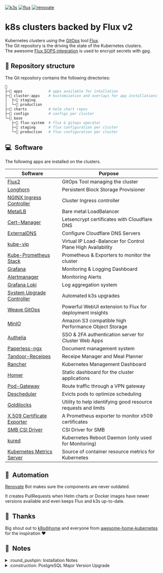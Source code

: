 [//]: # "renovate: datasource=github-releases depName=k3s-io/k3s"
[![k3s](https://img.shields.io/badge/k8s-v1.26.11+k3s1-orange?style=for-the-badge&logo=kubernetes)](https://k3s.io/)
[![flux](https://img.shields.io/badge/GitOps-Flux-blue?style=for-the-badge&logo=git)](https://fluxcd.io/)
[![renovate](https://img.shields.io/badge/renovate-enabled-brightgreen?style=for-the-badge&logo=renovatebot)](https://github.com/renovatebot/renovate)

# k8s clusters backed by Flux v2

Kubernetes clusters using the [GitOps](https://www.weave.works/blog/what-is-gitops-really) tool [Flux](https://fluxcd.io/).  
The Git repository is the driving the state of the Kubernetes clusters.  
The awesome [Flux SOPS integration](https://toolkit.fluxcd.io/guides/mozilla-sops/) is used to encrypt secrets with gpg.

## 📂 Repository structure

The Git repository contains the following directories:

```sh
📁
├─📁 apps            # apps available for intallation
├─📁 cluster-apps    # kustomization and overlays for app installations per cluster
│  ├─📁 staging
│  └─📁 production
├─📁 charts          # helm chart repos
├─📁 configs         # configs per cluster
└─📁 base
   ├─📁 flux-system  # flux & gitops operator
   ├─📁 staging      # flux configuration per cluster
   └─📁 production   # flux configuration per cluster
```

## :computer:&nbsp; Software

The following apps are installed on the clusters.

| Software                                                                          | Purpose                                                       |
| --------------------------------------------------------------------------------- | ------------------------------------------------------------- |
| [Flux2](https://fluxcd.io)                                                        | GitOps Tool managing the cluster                              |
| [Longhorn](https://longhorn.io)                                                   | Persistent Block Storage Provisioner                          |
| [NGINX Ingress Controller](https://kubernetes.github.io/ingress-nginx)            | Cluster Ingress controller                                    |
| [MetalLB](https://metallb.universe.tf)                                            | Bare metal LoadBalancer                                       |
| [Cert-Manager](https://cert-manager.io)                                           | Letsencrypt certificates with Cloudflare DNS                  |
| [ExternalDNS](https://github.com/kubernetes-sigs/external-dns)                    | Configure Cloudflare DNS Servers                              |
| [kube-vip](https://github.com/kube-vip/kube-vip)                                  | Virtual IP Load-Balancer for Control Plane High Availability  |
| [Kube-Prometheus Stack](https://github.com/prometheus-operator/kube-prometheus)   | Prometheus & Exporters to monitor the cluster                 |
| [Grafana](https://grafana.com)                                                    | Monitoring & Logging Dashboard                                |
| [Alertmanager](https://prometheus.io/docs/alerting/latest/alertmanager)           | Monitoring Alerts                                             |
| [Grafana Loki](https://grafana.com/oss/loki)                                      | Log aggregation system                                        |
| [System Upgrade Controller](https://github.com/rancher/system-upgrade-controller) | Automated k3s upgrades                                        |
| [Weave GitOps](https://www.weave.works/product/gitops/)                           | Powerful WebUI extension to Flux for deployment insights      |
| [MinIO](https://min.io/)                                                          | Amazon S3 compatible high Performance Object Storage          |
| [Authelia](https://www.authelia.com)                                              | SSO & 2FA authentication server for Cluster Web Apps          |
| [Paperless-ngx](https://github.com/paperless-ngx/paperless-ngx)                   | Document management system                                    |
| [Tandoor-Receipes](https://github.com/TandoorRecipes/recipes)                     | Receipe Manager and Meal Planner                              |
| [Rancher](https://rancher.com/products/rancher)                                   | Kubernetes Management Dashboard                               |
| [Homer](https://github.com/bastienwirtz/homer)                                    | Static dashboard for the cluster applications                 |
| [Pod-Gateway](https://github.com/k8s-at-home/pod-gateway)                         | Route traffic through a VPN gateway                           |
| [Descheduler](https://github.com/kubernetes-sigs/descheduler)                     | Evicts pods to optimize scheduling                            |
| [Goldilocks](https://github.com/FairwindsOps/goldilocks)                          | Utility to help identifying good resource requests and limits |
| [X.509 Certificate Exporter](https://github.com/enix/x509-certificate-exporter)   | A Prometheus exporter to monitor x509 certificates            |
| [SMB CSI Driver](https://github.com/kubernetes-csi/csi-driver-smb)                | CSI Driver for SMB                                            |
| [kured](https://github.com/kubereboot/kured)                                      | Kubernetes Reboot Daemon (only used for Monitoring)           |
| [Kubernetes Metrics Server](https://github.com/kubernetes-sigs/metrics-server)    | Source of container resource metrics for Kubernetes           |

## :robot:&nbsp; Automation

[Renovate](https://www.whitesourcesoftware.com/free-developer-tools/renovate) Bot makes sure the components are never outdated.

It creates PullRequests when Helm charts or Docker images have newer versions available and even keeps Flux and k3s up-to-date.

## :handshake:&nbsp; Thanks

Big shout out to [k8s@home](https://github.com/k8s-at-home) and everyone from [awesome-home-kubernetes](https://github.com/k8s-at-home/awesome-home-kubernetes) for the inspiration :heart:

## :open_book:&nbsp; Notes

<details>
    <summary>:round_pushpin: Installation Notes</summary>
<br>

**tl;dr**
```
kubectl create namespace flux-system --dry-run=client -o yaml | kubectl apply -f -
sops -d ./base/flux-system/init/flux-sops-gpg-secret.sops.yaml | kubectl apply -f -
sops -d ./base/flux-system/init/flux-secret.sops.yaml | kubectl apply -f -
kubectl apply --kustomize=./base/flux-system
kubectl apply --kustomize=./base/staging
```

1. Pre-create the `flux-system` namespace

```sh
kubectl create namespace flux-system --dry-run=client -o yaml | kubectl apply -f -
```

4. Add the Flux GPG key in-order for Flux to decrypt SOPS secrets

```sh
sops -d ./base/flux-system/init/flux-sops-gpg-secret.sops.yaml | kubectl apply -f -
```

5. (Optional) Add the Flux SSH key in-order for Flux to pull private git repositories

```sh
sops -d ./base/flux-system/init/flux-secret.sops.yaml | kubectl apply -f -
```

5. Install Flux

```sh
kubectl apply --kustomize=./base/flux-system
```

6. Configure Flux

```sh
kubectl apply --kustomize=./base/staging
```

</details>

<details>
    <summary>:construction: PostgreSQL Major Version Upgrade</summary>
<br>

Based on [https://github.com/bitnami/charts/issues/1798#issuecomment-699056263](https://github.com/bitnami/charts/issues/1798#issuecomment-699056263)

1. Preparation

```sh
export NAMESPACE=selfhosted
export APPLICATION_DEPLOYMENT=paperless-ngx
export POSTGRES_DEPLOYMENT=${APPLICATION_DEPLOYMENT}-postgresql
export POSTGRES_MAJOR_VERSION=12
export POSTGRES_PVC_SIZE=4Gi
export POSTGRES_DB=${APPLICATION_DEPLOYMENT}
export POSTGRES_USERNAME=${APPLICATION_DEPLOYMENT}
export POSTGRES_PASSWORD=yourSecretPassword
```

Note: `POSTGRES_MAJOR_VERSION` is the helm version, not postgresql version.

2. Scale down application that uses the database

```sh
kubectl scale deployment ${APPLICATION_DEPLOYMENT} -n ${NAMESPACE} --replicas 0
```

3. Deploy new major version of the database

```sh
helm repo add bitnami https://charts.bitnami.com/bitnami
helm repo update

helm install ${POSTGRES_DEPLOYMENT}-upgrade bitnami/postgresql --version ${POSTGRES_MAJOR_VERSION} -n ${NAMESPACE} --wait \
    --set auth.username=${POSTGRES_USERNAME} \
    --set auth.password=${POSTGRES_PASSWORD} \
    --set auth.database=${POSTGRES_DB} \
    --set primary.persistence.size=${POSTGRES_PVC_SIZE}
```

4. Migrate data to new postgresql deployment

```sh
kubectl exec -it ${POSTGRES_DEPLOYMENT}-upgrade-0 -n ${NAMESPACE} -- bash -c "export PGPASSWORD=${POSTGRES_PASSWORD}; time pg_dump -h ${POSTGRES_DEPLOYMENT} -U ${POSTGRES_USERNAME} | psql -U ${POSTGRES_USERNAME}"
```

From here on you have multiple possibilities, e.g. just use your app with the new db deployment.

I personally prefer to backup the volume of the new DB, uninstall both database deployments & delete their PVCs.

After that I restore the backup of the PVC with the name of the old database deployment & upgrade my Helmrelease version.

```sh
helm uninstall ${POSTGRES_DEPLOYMENT}-upgrade -n ${NAMESPACE}
kubectl scale sts ${POSTGRES_DEPLOYMENT} -n ${NAMESPACE} --replicas 0
```

The volume deletion and restore is done in Longhorn UI. Afterwards helm upgrade for the postgresql deployments can be done.

5. Scale up application that uses the database

```sh
kubectl scale deployment ${APPLICATION_DEPLOYMENT} -n ${NAMESPACE} --replicas 1
```

</details>
